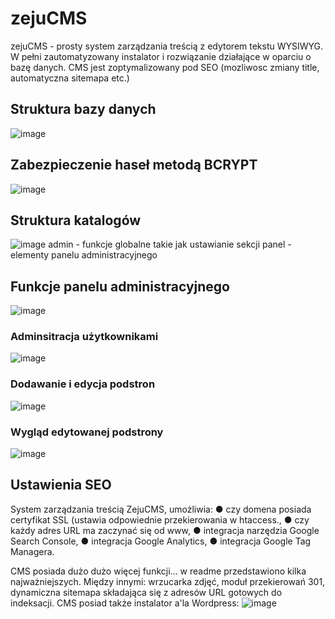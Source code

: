 # zejuCMS
zejuCMS - prosty system zarządzania treścią z edytorem tekstu WYSIWYG. W pełni zautomatyzowany instalator i rozwiązanie działające w oparciu o bazę danych. CMS jest zoptymalizowany pod SEO (mozliwosc zmiany title, automatyczna sitemapa etc.)

## Struktura bazy danych
![image](https://github.com/zielonek252/zejuCMS/assets/83509587/e1383ea3-cfa9-4372-a32a-f7c74067acca)

## Zabezpieczenie haseł metodą BCRYPT
![image](https://github.com/zielonek252/zejuCMS/assets/83509587/c62c788d-d758-4a1e-978e-0922bba69358)

## Struktura katalogów
![image](https://github.com/zielonek252/zejuCMS/assets/83509587/aa8a4a71-84bf-496f-9130-4ebc1c044270)
admin - funkcje globalne takie jak ustawianie sekcji <head>
panel - elementy panelu administracyjnego
  
## Funkcje panelu administracyjnego
  ![image](https://github.com/zielonek252/zejuCMS/assets/83509587/3099e18a-3944-4e87-b45c-7133c1dcd7e4)
### Adminsitracja użytkownikami
  ![image](https://github.com/zielonek252/zejuCMS/assets/83509587/6162230d-5a0c-4de3-acf3-792a46a40238)
### Dodawanie i edycja podstron
  ![image](https://github.com/zielonek252/zejuCMS/assets/83509587/2c86bcbe-8955-4d78-a945-b6ba31c88b28)
### Wygląd edytowanej podstrony
  ![image](https://github.com/zielonek252/zejuCMS/assets/83509587/39e47f0f-4822-456a-a8a6-8c950e43d6bb)
## Ustawienia SEO
System zarządzania treścią ZejuCMS, umożliwia: 
● czy domena posiada certyfikat SSL (ustawia odpowiednie przekierowania w htaccess.,
● czy każdy adres URL ma zaczynać się od www,
● integracja narzędzia Google Search Console,
● integracja Google Analytics,
● integracja Google Tag Managera.

CMS posiada dużo dużo więcej funkcji... w readme przedstawiono kilka najważniejszych. Między innymi: wrzucarka zdjęć, moduł przekierowań 301, dynamiczna sitemapa składająca się z adresów URL gotowych do indeksacji. CMS posiad także instalator a'la Wordpress:
  ![image](https://github.com/zielonek252/zejuCMS/assets/83509587/b4b470df-27a9-4966-a350-796daa8b0ea0)

